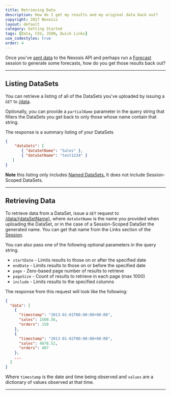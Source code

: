 ```yaml
---
title: Retrieving Data
description: How do I get my results and my original data back out?
copyright: 2017 Nexosis 
layout: default
category: Getting Started
tags: [Data, CSV, JSON, Quick Links]
use_codestyles: true
order: 4
---
```


Once you've [sent data](importingdata) to the Nexosis API and perhaps run a [Forecast](forecast) session to generate some forecasts, how do you get those results back out?

------

## Listing DataSets

You can retrieve a listing of all of the DataSets you've uploaded by issuing a `GET` to [/data]({{site.api_reference_baseurl}}/operations/5919ef80a730020dd851f231).

Optionally, you can provide a `partialName` parameter in the query string that filters the DataSets you get back to only those whose name contain that string.

The response is a summary listing of your DataSets

``` json
{
    "dataSets": [
       { "dataSetName": "Sales" },
       { "dataSetName": "test1234" }
   ]
}
```

**Note** this listing only includes [Named DataSets.](importingdata)  It does not include Session-Scoped DataSets.

------

## Retrieving Data

To retrieve data from a DataSet, issue a `GET` request to [/data/\{dataSetName\}]({{site.api_reference_baseurl}}/operations/5919ef80a730020dd851f232), where `dataSetName` is the name you provided when uploading the DataSet, or in the case of a Session-Scoped DataSet the generated name.  You can get that name from the Links section of the [Session](session).

You can also pass one of the following optional parameters in the query string.

* `startDate` - Limits results to those on or after the specified date
* `endDate` - Limits results to those on or before the specified date
* `page` - Zero-based page number of results to retrieve
* `pageSize` - Count of results to retrieve in each page (max 1000)
* `include` - Limits results to the specified columns

The response from this request will look like the following:

``` json
{
  "data": [
    {
      "timestamp": "2013-01-01T00:00:00+00:00",
      "sales": 1500.56,
      "orders": 150
    },
    {
      "timestamp": "2013-01-02T00:00:00+00:00",
      "sales": 4078.52,
      "orders": 407
    },
    ...
  ]
}
```

Where `timestamp` is the date and time being observed and `values` are a dictionary of values observed at that time.

------

<!--
## Retrieving Forecasts

The results of [Forecast](forecast) sessions on a DataSet are accumulated under that DataSet, and you can get to them as a single forecast under [data/\{dataSetName\}/forecast]({{site.api_reference_baseurl}}/operations/591c8ff5a730020dd851f24d), where `dataSetName` is typically a Named Dataset.

You can also pass one of the following optional parameters in the query string.

* `startDate` - Limits results to those on or after the specified date
* `endDate` - Limits results to those on or before the specified date
* `page` - Zero-based page number of results to retrieve
* `pageSize` - Count of results to retrieve in each page (max 1000)
* `include` - Limits results to forecasts on the specified columns

### Forecasts example

Why is this feature useful?

Say you have your Sales DataSet as referenced above, and you want to build an application that generates a forecast line for those sales.

![Like this]({{site.url}}/assets/img/forecastline.png)

You want that forecast line more or less continually updated with new forecasts, letting you always see what the next few weeks will bring as well as how accurate your forecasts were in the past.

Additionally, you want to forecast both `sales` and `orders`from your DataSet and show both of those lines on your graph.

The Forecast endpoint in our API makes this trivial.

You simply run two separate Forecast sessions on your Sales DataSet, one for each `sales` and `orders`

``` text
GET /session/forecast?dataSetName=sales&targetColumn=sales&startDate=2016-12-01&endDate=2017-01-01
GET /session/forecast?dataSetName=orders&targetColumn=sales&startDate=2016-12-01&endDate=2017-01-01
```

Once those two sessions are complete, you can retrieve the forecast lines for *both* orders and sales from the same endpoint.

``` text
GET /data/sales/forecast
```

``` json
{ "data":
   [ { "timestamp": "2016-12-01T00:00:00+00:00",
       "values": { "orders": "791.31258260961", "sales": "5697.50107076731" } },
     { "timestamp": "2016-12-02T00:00:00+00:00",
       "values": { "sales": "5871.03094336378", "orders": "867.180972995588" } },
     { "timestamp": "2016-12-03T00:00:00+00:00",
       "values": { "orders": "605.690300736409", "sales": "3618.07590625415" } },
     { "timestamp": "2016-12-04T00:00:00+00:00",
       "values": { "orders": "412.105861305029", "sales": "2549.36159545999" } },
     { "timestamp": "2016-12-05T00:00:00+00:00",
       "values": { "sales": "4850.19476590616", "orders": "760.441346135503" } },
     { "timestamp": "2016-12-06T00:00:00+00:00",
       "values": { "orders": "782.855764849173", "sales": "4469.20081190654" } },
    ...
   ]
}
```

-->